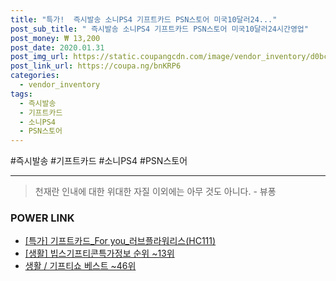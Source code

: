 ```yaml
--- 
title: "특가!  즉시발송 소니PS4 기프트카드 PSN스토어 미국10달러24..." 
post_sub_title: " 즉시발송 소니PS4 기프트카드 PSN스토어 미국10달러24시간영업" 
post_money: ₩ 13,200 
post_date: 2020.01.31 
post_img_url: https://static.coupangcdn.com/image/vendor_inventory/d0bc/afbfa89794e5778675207544a89b0e7cbaa31a92041e48d7d325efb0662f.jpg 
post_link_url: https://coupa.ng/bnKRP6 
categories: 
  - vendor_inventory 
tags: 
  - 즉시발송 
  - 기프트카드 
  - 소니PS4 
  - PSN스토어 
--- 
```

  #즉시발송 #기프트카드 #소니PS4 #PSN스토어 
<hr> 

> 천재란 인내에 대한 위대한 자질 이외에는 아무 것도 아니다. - 뷰퐁 


### POWER LINK

* <a href="https://blog.naver.com/sakai111/221791626992" target="_blank">[특가] 기프트카드_For you_러브플라워리스(HC111)</a>
* <a href="https://blog.naver.com/fasyy4321/221771670259" target="_blank"> [생활] 빕스기프티콘특가정보 순위 ~13위</a>
* <a href="https://blog.naver.com/santokki14/221782863932" target="_blank">생활 / 기프티쇼 베스트 ~46위</a>
